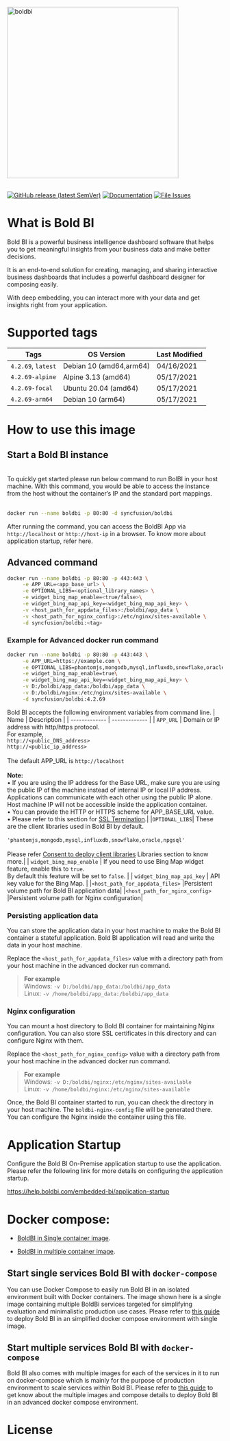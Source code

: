 <a href="https://www.boldbi.com"><img alt="boldbi" width="400" src="https://www.boldbi.com/wp-content/uploads/2019/05/boldbi-header-menu-logo.svg"></a>
<br/>
<br/>

[![GitHub release (latest SemVer)](https://img.shields.io/github/v/release/boldbi/boldbi-docker?sort=semver)](https://github.com/boldbi/boldbi-docker/releases/latest)
[![Documentation](https://img.shields.io/badge/docs-help.boldbi.com-blue.svg)](https://help.boldbi.com/embedded-bi)
[![File Issues](https://img.shields.io/badge/file_issues-boldbi_support-blue.svg)](https://support.boldbi.com)

# What is Bold BI

Bold BI is a powerful business intelligence dashboard software that helps you to get meaningful insights from your business data and make better decisions.

It is an end-to-end solution for creating, managing, and sharing interactive business dashboards that includes a powerful dashboard designer for composing easily.

With deep embedding, you can interact more with your data and get insights right from your application.

# Supported tags

| Tags               | OS Version    | Last Modified |
| -------------      | ------------- | ------------- |
| `4.2.69`, `latest` | Debian 10  (amd64,arm64)    | 04/16/2021 |
| `4.2.69-alpine`    | Alpine 3.13  (amd64)  | 05/17/2021 |
| `4.2.69-focal`     | Ubuntu 20.04  (amd64)       | 05/17/2021 |
|`4.2.69-arm64`|Debian 10 (arm64)|05/17/2021

# How to use this image
## Start a Bold BI instance
<br />
To quickly get started please run below command to run BolBI in your host machine. With this command, you would be able to access the instance from the host without the container’s IP and the standard port mappings.<br/><br/>

```sh
docker run --name boldbi -p 80:80 -d syncfusion/boldbi
```

After running the command, you can access the BoldBI App  via `http://localhost` or `http://host-ip` in a browser. To know more about application startup, refer here.

## Advanced command


```sh
docker run --name boldbi -p 80:80 -p 443:443 \
     -e APP_URL=<app_base_url> \
     -e OPTIONAL_LIBS=<optional_library_names> \
     -e widget_bing_map_enable=<true/false>\
     -e widget_bing_map_api_key=<widget_bing_map_api_key> \
     -v <host_path_for_appdata_files>:/boldbi/app_data \
     -v <host_path_for_nginx_config>:/etc/nginx/sites-available \
     -d syncfusion/boldbi:<tag>
```
### Example for Advanced docker run command

```sh
docker run --name boldbi -p 80:80 -p 443:443 \
     -e APP_URL=https://example.com \
     -e OPTIONAL_LIBS=phantomjs,mongodb,mysql,influxdb,snowflake,oracle,npgsql \
     -e widget_bing_map_enable=true\
     -e widget_bing_map_api_key=<widget_bing_map_api_key> \
     -v D:/boldbi/app_data:/boldbi/app_data \
     -v D:/boldbi/nginx:/etc/nginx/sites-available \
     -d syncfusion/boldbi:4.2.69
``` 

Bold BI accepts the following  environment variables from command line.
| Name                          | Description   | 
| -------------                 | ------------- | 
| `APP_URL`                     | Domain or IP address with http/https protocol.<br/>For example, <br/>`http://<public_DNS_address>`<br/>`http://<public_ip_address>` <br/><br/>The default APP_URL is `http://localhost`<br/><br/> <b>Note:</b><br/>•	If you are using the IP address for the Base URL, make sure you are using the public IP of the machine instead of internal IP or local IP address. Applications can communicate with each other using the public IP alone. Host machine IP will not be accessible inside the application container.<br/>•	You can provide the HTTP or HTTPS scheme for APP_BASE_URL value.<br/>• Please refer to this section for [SSL Termination](docs/SSL-Termination).|
|`OPTIONAL_LIBS`|	These are the client libraries used in Bold BI by default.<br/><br/>`'phantomjs,mongodb,mysql,influxdb,snowflake,oracle,npgsql'`<br/><br/>Please refer [Consent to deploy client libraries](docs/consent-to-deploy-client-libraries.md) Libraries section to know more.|
| `widget_bing_map_enable`      | If you need to use Bing Map widget feature, enable this to `true`.<br/>By default this feature will be set to `false`. | 
| `widget_bing_map_api_key`     | API key value for the Bing Map. |
|`<host_path_for_appdata_files>` |Persistent volume path for Bold BI application data|
|`<host_path_for_nginx_config>` |Persistent volume path for Nginx configuration|

### Persisting application data

You can store the application data in your host machine to make the Bold BI container a stateful application. Bold BI application will read and write the data in your host machine.
 
Replace the `<host_path_for_appdata_files>` value with a directory path from your host machine in the advanced docker run command.

> **For example**<br/>
> Windows: `-v D:/boldbi/app_data:/boldbi/app_data`<br/>
> Linux: `-v /home/boldbi/app_data:/boldbi/app_data`

### Nginx configuration

You can mount a host directory to Bold BI container for maintaining Nginx configuration. You can also store SSL certificates in this directory and can configure Nginx with them.

Replace the `<host_path_for_nginx_config>` value with a directory path from your host machine in the advanced docker run command.

> **For example**<br/>
> Windows: `-v D:/boldbi/nginx:/etc/nginx/sites-available`<br/>
> Linux: `-v /home/boldbi/nginx:/etc/nginx/sites-available`

Once, the Bold BI container started to run, you can check the directory in your host machine. The `boldbi-nginx-config` file will be generated there. You can configure the Nginx inside the container using this file.
# Application Startup

Configure the Bold BI On-Premise application startup to use the application. Please refer the following link for more details on configuring the application startup.

https://help.boldbi.com/embedded-bi/application-startup
# Docker compose:<br/>
* [BoldBI in Single container image](https://github.com/boldbi/boldbi-docker/tree/v4.2.68_docker_hub_dev#start-single-services-bold-bi-with-docker-compose).

* [BoldBI in multiple container image](https://github.com/boldbi/boldbi-docker/tree/v4.2.68_docker_hub_dev#start-single-services-bold-bi-with-docker-compose).
## Start single services Bold BI with `docker-compose`
You can use Docker Compose to easily run Bold BI in an isolated environment built with Docker containers. The image shown here is a single image containing multiple BoldBi services targeted for simplifying evaluation and minimalistic production use cases. Please refer to [this guide](docs/single-image.md) to deploy Bold BI in an simplified docker compose environment with single image.
## Start multiple services Bold BI with `docker-compose`
Bold BI also comes with multiple images for each of the services in it to run on docker-compose which is mainly for the purpose of production environment to scale services within Bold BI.  Please refer to [this guide](docs/Multi-image.md) to get know about the multiple images and compose details to deploy Bold BI in an advanced docker compose environment.


# License

